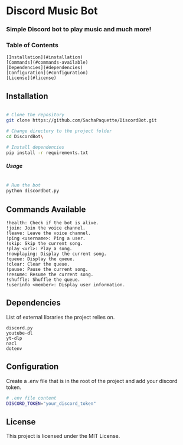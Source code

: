# Discord Music Bot
### Simple Discord bot to play music and much more!

### Table of Contents

    [Installation](#installation)
    [Commands](#commands-available)
    [Dependencies](#dependencies)
    [Configuration](#configuration)
    [License](#license)

## Installation

```bash

# Clone the repository
git clone https://github.com/SachaPaquette/DiscordBot.git

# Change directory to the project folder
cd DiscordBot\

# Install dependencies
pip install -r requirements.txt 
```

##### Usage

```bash

# Run the bot
python discordbot.py
```
## Commands Available
    !health: Check if the bot is alive.
    !join: Join the voice channel.
    !leave: Leave the voice channel.
    !ping <username>: Ping a user.
    !skip: Skip the current song.
    !play <url>: Play a song.
    !nowplaying: Display the current song.
    !queue: Display the queue.
    !clear: Clear the queue.
    !pause: Pause the current song.
    !resume: Resume the current song.
    !shuffle: Shuffle the queue.
    !userinfo <member>: Display user information.

## Dependencies

List of external libraries the project relies on.

    discord.py
    youtube-dl
    yt-dlp
    nacl
    dotenv

## Configuration

Create a .env file that is in the root of the project and add your discord token.
```bash
# .env file content
DISCORD_TOKEN="your_discord_token"
```


## License

This project is licensed under the MIT License.
